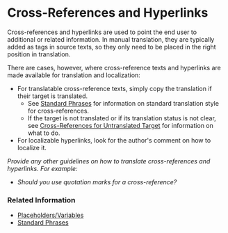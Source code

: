 # Cross-References and Hyperlinks

Cross-references and hyperlinks are used to point the end user to additional or related information. In manual translation, they are typically added as tags in source texts, so they only need to be placed in the right position in translation.

There are cases, however, where cross-reference texts and hyperlinks are made available for translation and localization:

* For translatable cross-reference texts, simply copy the translation if their target is translated.
    * See [Standard Phrases](../06_additional_guidance_for_translators/standard_phrases.md) for information on standard translation style for cross-references.
    * If the target is not translated or if its translation status is not clear, see [Cross-References for Untranslated Target](cross-references_for_untranslated_target.md) for information on what to do.
* For localizable hyperlinks, look for the author's comment on how to localize it.

*Provide any other guidelines on how to translate cross-references and hyperlinks. For example:*

* *Should you use quotation marks for a cross-reference?*

### Related Information

* [Placeholders/Variables](placeholders_variables.md)
* [Standard Phrases](../06_additional_guidance_for_translators/standard_phrases.md)
